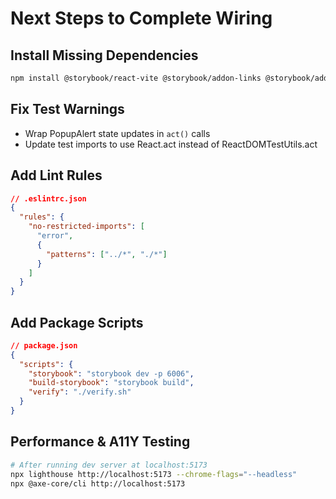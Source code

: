 # Next Steps to Complete Wiring

## Install Missing Dependencies
```bash
npm install @storybook/react-vite @storybook/addon-links @storybook/addon-essentials @storybook/addon-interactions @storybook/addon-a11y --save-dev
```

## Fix Test Warnings
- Wrap PopupAlert state updates in `act()` calls
- Update test imports to use React.act instead of ReactDOMTestUtils.act

## Add Lint Rules
```json
// .eslintrc.json
{
  "rules": {
    "no-restricted-imports": [
      "error",
      {
        "patterns": ["../*", "./*"]
      }
    ]
  }
}
```

## Add Package Scripts
```json
// package.json
{
  "scripts": {
    "storybook": "storybook dev -p 6006",
    "build-storybook": "storybook build",
    "verify": "./verify.sh"
  }
}
```

## Performance & A11Y Testing
```bash
# After running dev server at localhost:5173
npx lighthouse http://localhost:5173 --chrome-flags="--headless"
npx @axe-core/cli http://localhost:5173
```